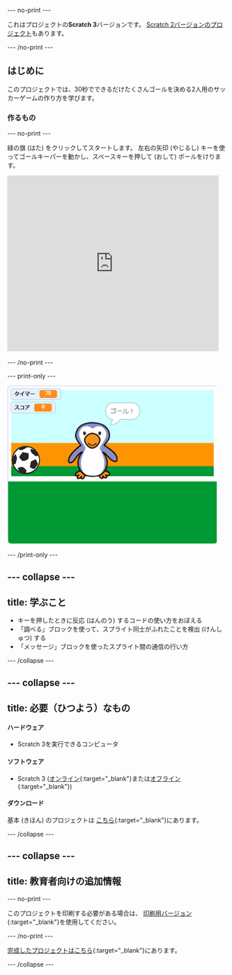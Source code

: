 --- no-print ---

これはプロジェクトの**Scratch 3**バージョンです。 [Scratch 2バージョンのプロジェクト](https://projects.raspberrypi.org/ja-JP/projects/beat-the-goalie-scratch2)もあります。

--- /no-print ---

## はじめに

このプロジェクトでは、30秒でできるだけたくさんゴールを決める2人用のサッカーゲームの作り方を学びます。

### 作るもの

--- no-print ---

緑の旗 (はた) をクリックしてスタートします。 左右の矢印 (やじるし) キーを使ってゴールキーパーを動かし、<kbd>スペースキー</kbd>を押して (おして) ボールをけります。

<div class="scratch-preview">
  <iframe allowtransparency="true" width="485" height="402" src="https://scratch.mit.edu/projects/embed/410608702/?autostart=false" frameborder="0" scrolling="no"></iframe>
</div>

--- /no-print ---

--- print-only ---

![ゲームのスクリーンショット](images/goalie-final.png)

--- /print-only ---

--- collapse ---
---
title: 学ぶこと
---

- キーを押したときに反応 (はんのう) するコードの使い方をおぼえる
- 「調べる」ブロックを使って、スプライト同士がふれたことを検出 (けんしゅつ) する
- 「メッセージ」ブロックを使ったスプライト間の通信の行い方

--- /collapse ---

--- collapse ---
---
title: 必要（ひつよう）なもの
---

#### ハードウェア

+ Scratch 3を実行できるコンピュータ

#### ソフトウェア

+ Scratch 3 ([オンライン](https://rpf.io/scratchon){:target="_blank"}または[オフライン](https://rpf.io/scratchoff){:target="_blank"})

#### ダウンロード

基本 (きほん) のプロジェクトは [こちら](https://rpf.io/p/ja-JP/beat-the-goalie-go){:target="_blank"}にあります。

--- /collapse ---

--- collapse ---
---
title: 教育者向けの追加情報
---

--- no-print ---

このプロジェクトを印刷する必要がある場合は、 [印刷用バージョン](https://projects.raspberrypi.org/ja-JP/projects/beat-the-goalie/print){:target="_blank"}を使用してください。

--- /no-print ---

[完成したプロジェクトはこちら](https://rpf.io/p/ja-JP/beat-the-goalie-get){:target="_blank"}にあります。

--- /collapse ---
